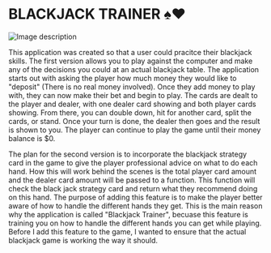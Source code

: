 # BLACKJACK TRAINER :spades::hearts:

![Image description](https://thumbor.forbes.com/thumbor/960x0/https%3A%2F%2Fspecials-images.forbesimg.com%2Fdam%2Fimageserve%2F1051931270%2F960x0.jpg%3Ffit%3Dscale)

This application was created so that a user could pracitce their blackjack skills. The first version allows you to play against the computer and make any of the decisions you could at an actual blackjack table. The application starts out with asking the player how much money they would like to "deposit" (There is no real money involved). Once they add money to play with, they can now make their bet and begin to play. The cards are dealt to the player and dealer, with one dealer card showing and both player cards showing. From there, you can double down, hit for another card, split the cards, or stand. Once your turn is done, the dealer then goes and the result is shown to you. The player can continue to play the game until their money balance is $0.

The plan for the second version is to incorporate the blackjack strategy card in the game to give the player professional advice on what to do each hand. How this will work behind the scenes is the total player card amount and the dealer card amount will be passed to a function. This function will check the black jack strategy card and return what they recommend doing on this hand. The purpose of adding this feature is to make the player better aware of how to handle the different hands they get. This is the main reason why the application is called "Blackjack Trainer", becuase this feature is training you on how to handle the different hands you can get while playing. Before I add this feature to the game, I wanted to ensure that the actual blackjack game is working the way it should.
